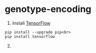 # genotype-encoding
1. Install [TensorFlow](https://www.tensorflow.org/install)
```
pip install --upgrade pip<br>
pip install tensorflow
```
2. 
